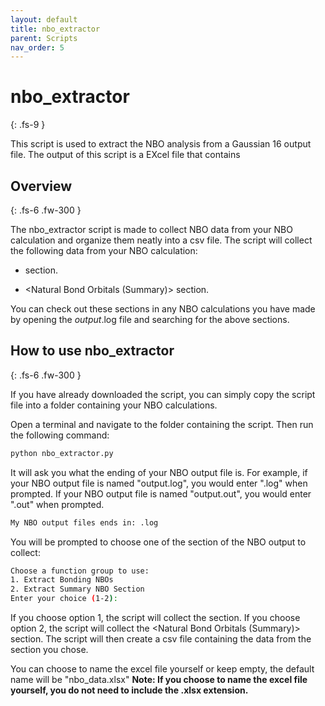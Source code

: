 ```yaml
---
layout: default
title: nbo_extractor
parent: Scripts
nav_order: 5
---
```


# nbo_extractor
{: .fs-9 }

This script is used to extract the NBO analysis from a Gaussian 16 output file. The output of this script is a EXcel file that contains 

## Overview
{: .fs-6 .fw-300 }

The nbo_extractor script is made to collect NBO data from your NBO calculation and organize them neatly into a csv file.  The script will collect the following data from your NBO calculation:

- <NATURAL BOND ORBITAL ANALYSIS> section.

- <Natural Bond Orbitals (Summary)> section.

You can check out these sections in any NBO calculations you have made by opening the *output*.log file and searching for the above sections.

## How to use nbo_extractor
{: .fs-6 .fw-300 }

If you have already downloaded the script, you can simply copy the script file into a folder containing your NBO calculations. 


Open a terminal and navigate to the folder containing the script.  Then run the following command:

```bash
python nbo_extractor.py
```

It will ask you what the ending of your NBO output file is.  For example, if your NBO output file is named "output.log", you would enter ".log" when prompted.  If your NBO output file is named "output.out", you would enter ".out" when prompted.

```bash
My NBO output files ends in: .log
```

You will be prompted to choose one of the section of the NBO output to collect:

```bash
Choose a function group to use:
1. Extract Bonding NBOs
2. Extract Summary NBO Section
Enter your choice (1-2):
```

If you choose option 1, the script will collect the <NATURAL BOND ORBITAL ANALYSIS> section.  If you choose option 2, the script will collect the <Natural Bond Orbitals (Summary)> section.  The script will then create a csv file containing the data from the section you chose.

You can choose to name the excel file yourself or keep empty, the default name will be "nbo_data.xlsx"
**Note: If you choose to name the excel file yourself, you do not need to include the .xlsx extension.**